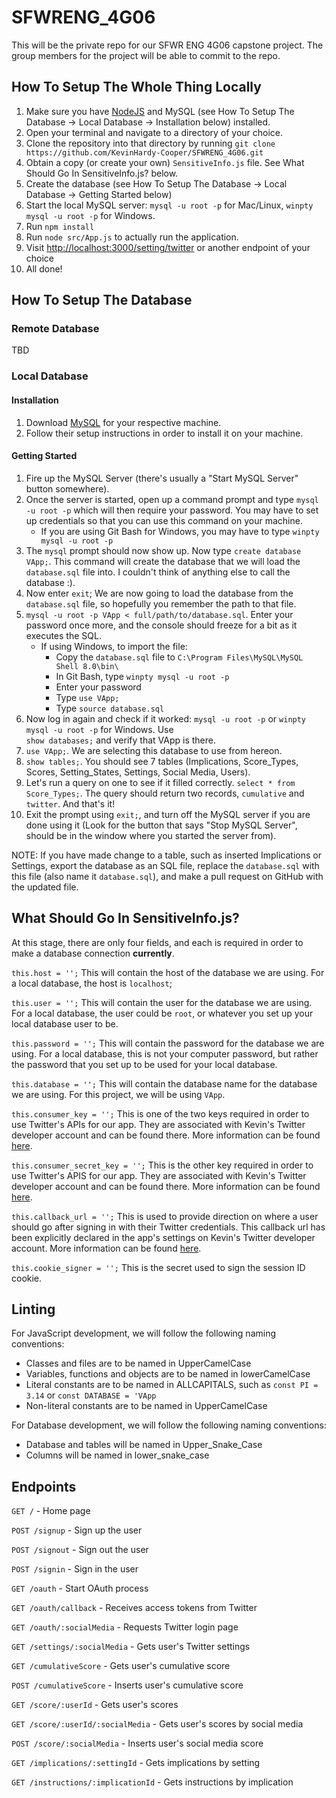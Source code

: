 # SFWRENG_4G06
This will be the private repo for our SFWR ENG 4G06 capstone project. The group members for the project will be able to 
commit to the repo.

## How To Setup The Whole Thing Locally
1. Make sure you have [NodeJS](https://nodejs.org/en/) and MySQL (see How To Setup The Database -> Local Database -> Installation below) installed.
2. Open your terminal and navigate to a directory of your choice.
3. Clone the repository into that directory by running `git clone https://github.com/KevinHardy-Cooper/SFWRENG_4G06.git`
4. Obtain a copy (or create your own) `SensitiveInfo.js` file. See What Should Go In SensitiveInfo.js? below.
5. Create the database (see How To Setup The Database -> Local Database -> Getting Started below)
6. Start the local MySQL server: `mysql -u root -p` for Mac/Linux, `winpty mysql -u root -p` for Windows.
7. Run `npm install`
8. Run `node src/App.js` to actually run the application.
9. Visit [http://localhost:3000/setting/twitter](http://localhost:3000/setting/twitter) or another endpoint of your choice
10. All done!

## How To Setup The Database
### Remote Database
TBD
### Local Database
#### Installation
1. Download [MySQL](https://www.mysql.com) for your respective machine. 
2. Follow their setup instructions in order to install it on your machine. 
#### Getting Started
1. Fire up the MySQL Server (there's usually a "Start MySQL Server" button somewhere).
2. Once the server is started, open up a command prompt and type `mysql -u root -p` which will then require your 
password. You may have to set up credentials so that you can use this command on your machine.
    * If you are using Git Bash for Windows, you may have to type `winpty mysql -u root -p`
3. The `mysql` prompt should now show up. Now type `create database VApp;`. This command will create the database that 
we will load the `database.sql` file into. I couldn't think of anything else to call the database :).
4. Now enter `exit`; We are now going to load the database from the `database.sql` file, so hopefully you remember the
path to that file. 
5. `mysql -u root -p VApp < full/path/to/database.sql`. Enter your password once more, and the console 
should freeze for a bit as it executes the SQL. 
    * If using Windows, to import the file:
        * Copy the `database.sql` file to `C:\Program Files\MySQL\MySQL Shell 8.0\bin\`
        * In Git Bash, type `winpty mysql -u root -p`
        * Enter your password
        * Type `use VApp;`
        * Type `source database.sql`
6. Now log in again and check if it worked: `mysql -u root -p` or `winpty mysql -u root -p` for Windows. Use  
`show databases;` and verify that VApp is there. 
7. `use VApp;`. We are selecting this database to use from hereon.
8. `show tables;`. You should see 7 tables (Implications, Score_Types, Scores,
Setting_States, Settings, Social Media, Users). 
9. Let's run a query on one to see if it filled correctly.
`select * from Score_Types;`. The query should return two records, `cumulative` and `twitter`. And that's it! 
10. Exit the prompt using `exit;`, and turn off the MySQL server if you are done using it (Look for the button that says 
"Stop MySQL Server", should be in the window where you started the server from).

NOTE:
If you have made change to a table, such as inserted Implications or Settings, export the database as an SQL file, 
 replace the `database.sql` with this file (also name it `database.sql`), and make a pull request on GitHub with the 
 updated file.
 
## What Should Go In SensitiveInfo.js?
At this stage, there are only four fields, and each is required in order to make a database connection **currently**.

`this.host = '';` This will contain the host of the database we are using. For a local database, the host is `localhost`;

`this.user = '';` This will contain the user for the database we are using. For a local database, the user could be `root`,
or whatever you set up your local database user to be.

`this.password = '';` This will contain the password for the database we are using. For a local database, this is not your
computer password, but rather the password that you set up to be used for your local database.

`this.database = '';` This will contain the database name for the database we are using. For this project, we will be using 
`VApp`.

`this.consumer_key = '';` This is one of the two keys required in order to use Twitter's APIs for our app. They are 
associated with Kevin's Twitter developer account and can be found there. More information can be found [here](https://themepacific.com/how-to-generate-api-key-consumer-token-access-key-for-twitter-oauth/994/).

`this.consumer_secret_key = '';` This is the other key required in order to use Twitter's APIS for our app. They are 
associated with Kevin's Twitter developer account and can be found there. More information can be found [here](https://themepacific.com/how-to-generate-api-key-consumer-token-access-key-for-twitter-oauth/994/).
        
`this.callback_url = '';` This is used to provide direction on where a user should go after signing in with their 
Twitter credentials. This callback url has been explicitly declared in the app's settings on Kevin's Twitter developer
account. More information can be found [here](https://developer.twitter.com/en/docs/basics/apps/guides/callback-urls.html).

`this.cookie_signer = '';` This is the secret used to sign the session ID cookie.

## Linting
For JavaScript development, we will follow the following naming conventions:
* Classes and files are to be named in UpperCamelCase
* Variables, functions and objects are to be named in lowerCamelCase
* Literal constants are to be named in ALLCAPITALS, such as `const PI = 3.14` or `const DATABASE = 'VApp`
* Non-literal constants are to be named in UpperCamelCase

For Database development, we will follow the following naming conventions:
* Database and tables will be named in Upper_Snake_Case
* Columns will be named in lower_snake_case

## Endpoints
`GET /` - Home page

`POST /signup` - Sign up the user

`POST /signout` - Sign out the user

`POST /signin` - Sign in the user

`GET /oauth` - Start OAuth process 

`GET /oauth/callback` - Receives access tokens from Twitter

`GET /oauth/:socialMedia` - Requests Twitter login page

`GET /settings/:socialMedia` - Gets user's Twitter settings

`GET /cumulativeScore` - Gets user's cumulative score

`POST /cumulativeScore` - Inserts user's cumulative score

`GET /score/:userId` - Gets user's scores

`GET /score/:userId/:socialMedia` - Gets user's scores by social media

`POST /score/:socialMedia` - Inserts user's social media score

`GET /implications/:settingId` - Gets implications by setting

`GET /instructions/:implicationId` - Gets instructions by implication


